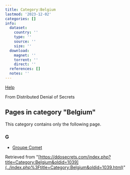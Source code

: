 ```yaml
---
title: Category:Belgium
lastmod: '2023-12-02'
categories: []
info:
  dataset:
    country: ''
    type: ''
    source: ''
    size: ''
  download:
    magnet: ''
    torrent: ''
    direct: ''
  references: []
  notes: ''
---
```




[Help](https://www.mediawiki.org/wiki/Special:MyLanguage/Help:Categories)

From Distributed Denial of Secrets

## Pages in category "Belgium"

This category contains only the following page.

### G

- [Groupe Comet](Groupe_Comet.html "Groupe Comet")

Retrieved from
"[https://ddosecrets.com/index.php?title=Category:Belgium&oldid=1039](../index.php%3Ftitle=Category:Belgium&oldid=1039.html)"

